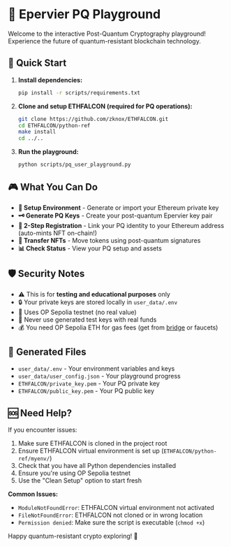 # 🦅 Epervier PQ Playground

Welcome to the interactive Post-Quantum Cryptography playground! Experience the future of quantum-resistant blockchain technology.

## 🚀 Quick Start

1. **Install dependencies:**
   ```bash
   pip install -r scripts/requirements.txt
   ```

2. **Clone and setup ETHFALCON (required for PQ operations):**
   ```bash
   git clone https://github.com/zknox/ETHFALCON.git
   cd ETHFALCON/python-ref
   make install
   cd ../..
   ```

3. **Run the playground:**
   ```bash
   python scripts/pq_user_playground.py
   ```

## 🎮 What You Can Do

- **🔧 Setup Environment** - Generate or import your Ethereum private key
- **🗝️ Generate PQ Keys** - Create your post-quantum Epervier key pair
- **📝 2-Step Registration** - Link your PQ identity to your Ethereum address (auto-mints NFT on-chain!)
- **🔄 Transfer NFTs** - Move tokens using post-quantum signatures
- **📊 Check Status** - View your PQ setup and assets

## 🛡️ Security Notes

- ⚠️ This is for **testing and educational purposes** only
- 🔒 Your private keys are stored locally in `user_data/.env`
- 🧪 Uses OP Sepolia testnet (no real value)
- 🚨 Never use generated test keys with real funds
- 💰 You need OP Sepolia ETH for gas fees (get from [bridge](https://superbridge.app/) or faucets)

## 📁 Generated Files

- `user_data/.env` - Your environment variables and keys
- `user_data/user_config.json` - Your playground progress
- `ETHFALCON/private_key.pem` - Your PQ private key
- `ETHFALCON/public_key.pem` - Your PQ public key

## 🆘 Need Help?

If you encounter issues:
1. Make sure ETHFALCON is cloned in the project root
2. Ensure ETHFALCON virtual environment is set up (`ETHFALCON/python-ref/myenv/`)
3. Check that you have all Python dependencies installed
4. Ensure you're using OP Sepolia testnet
5. Use the "Clean Setup" option to start fresh

**Common Issues:**
- `ModuleNotFoundError`: ETHFALCON virtual environment not activated
- `FileNotFoundError`: ETHFALCON not cloned or in wrong location
- `Permission denied`: Make sure the script is executable (`chmod +x`)

Happy quantum-resistant crypto exploring! 🌌 
